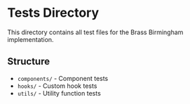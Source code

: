 # Tests Directory

This directory contains all test files for the Brass Birmingham implementation.

## Structure

- `components/` - Component tests
- `hooks/` - Custom hook tests  
- `utils/` - Utility function tests